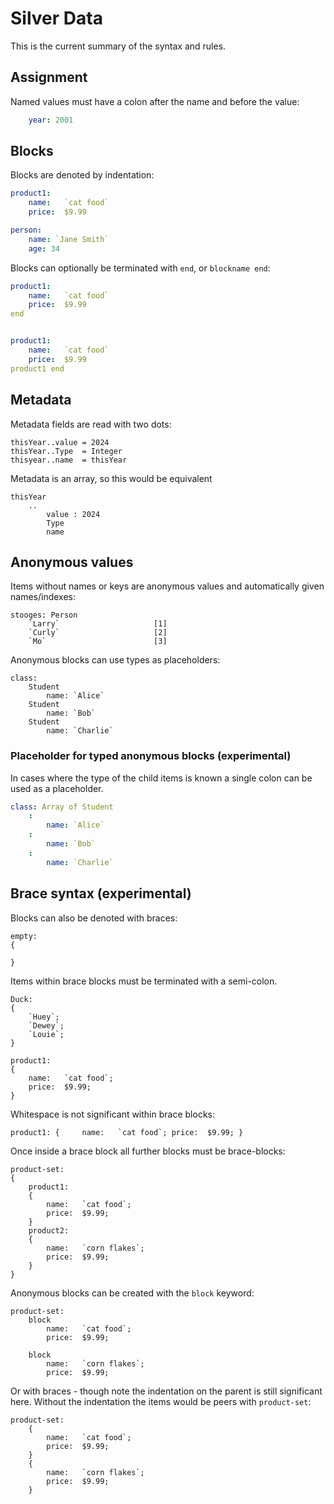 
Silver Data
===========

This is the current summary of the syntax and rules.


Assignment
----------

Named values must have a colon after the name and before the value:

```yaml
	year: 2001
```


Blocks
------

Blocks are denoted by indentation:

```yaml
product1:
	name:	`cat food`
	price:	$9.99

person:
	name: `Jane Smith`
	age: 34
```

Blocks can optionally be terminated with `end`, or `blockname end`:

```yaml
product1:
	name:	`cat food`
	price:	$9.99
end


product1:
	name:	`cat food`
	price:	$9.99
product1 end
```






Metadata
--------

Metadata fields are read with two dots:

	thisYear..value = 2024
	thisYear..Type	= Integer
	thisyear..name	= thisYear


Metadata is an array, so this would be equivalent

	thisYear
		..
			value : 2024
			Type
			name



Anonymous values
----------------

Items without names or keys are anonymous values and automatically given names/indexes:

	stooges: Person
		`Larry`						[1]
		`Curly`						[2]
		`Mo`						[3]


Anonymous blocks can use types as placeholders:

	class:
		Student
			name: `Alice`
		Student
			name: `Bob`
		Student
			name: `Charlie`

### Placeholder for typed anonymous blocks (experimental)

In cases where the type of the child items is known a single colon can be used as a placeholder.

```yaml
class: Array of Student
	:
		name: `Alice`
	:
		name: `Bob`
	:
		name: `Charlie`
```

Brace syntax (experimental)
---------------------------

Blocks can also be denoted with braces:

	empty:
	{

	}

Items within brace blocks must be terminated with a semi-colon.

	Duck:
	{
		`Huey`;
		`Dewey`;
		`Louie`;
	}

	product1:
	{
		name:	`cat food`;
		price:	$9.99;
	}


Whitespace is not significant within brace blocks:

	product1: { 	name:	`cat food`; price:	$9.99; }


Once inside a brace block all further blocks must be brace-blocks:

	product-set:
	{
		product1:
		{
			name:	`cat food`;
			price:	$9.99;
		}
		product2:
		{
			name:	`corn flakes`;
			price:	$9.99;
		}
	}


Anonymous blocks can be created with the `block` keyword:

	product-set:
		block
			name:	`cat food`;
			price:	$9.99;

		block
			name:	`corn flakes`;
			price:	$9.99;

Or with braces - though note the indentation on the parent is still significant here. Without the indentation the items would be peers with `product-set`:

	product-set:
		{
			name:	`cat food`;
			price:	$9.99;
		}
		{
			name:	`corn flakes`;
			price:	$9.99;
		}
